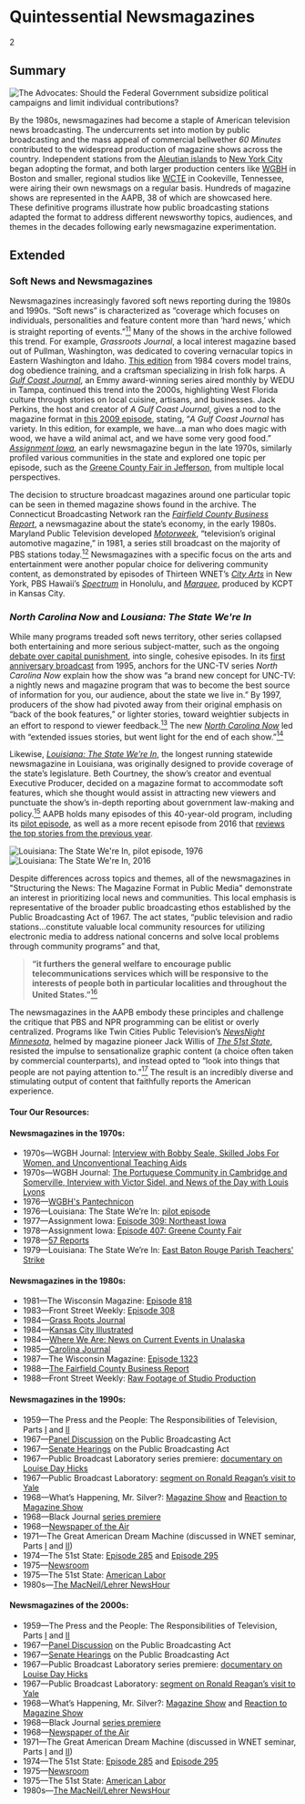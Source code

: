 # Quintessential Newsmagazines

2

## Summary

![The Advocates: Should the Federal Government subsidize political campaigns and limit individual contributions?](https://s3.amazonaws.com/americanarchive.org/exhibits/Elections_Process.jpg "The Advocates: Should the Federal Government subsidize political campaigns and limit individual contributions?")

By the 1980s, newsmagazines had become a staple of American television news broadcasting. The undercurrents set into motion by public broadcasting and the mass appeal of commercial bellwether *60 Minutes* contributed to the widespread production of magazine shows across the country. Independent stations from the [Aleutian islands](/catalog/cpb-aacip_59-40xpp1fv) to [New York City](/catalog/cpb-aacip_75-20sqvg65) began adopting the format, and both larger production centers like [WGBH](/catalog/cpb-aacip_15-15p8d7tg) in Boston and smaller, regional studios like [WCTE](/catalog/cpb-aacip_23-17qnkbzw) in Cookeville, Tennessee, were airing their own newsmags on a regular basis. Hundreds of magazine shows are represented in the AAPB, 38 of which are showcased here. These definitive programs illustrate how public broadcasting stations adapted the format to address different newsworthy topics, audiences, and themes in the decades following early newsmagazine experimentation. 

## Extended
### Soft News and Newsmagazines
Newsmagazines increasingly favored soft news reporting during the 1980s and 1990s. “Soft news” is characterized as “coverage which focuses on individuals, personalities and feature content more than ‘hard news,’ which is straight reporting of events.”[<sup>11</sup>](/exhibits/newsmagazines/notes#11) Many of the shows in the archive followed this trend. For example, *Grassroots Journal*, a local interest magazine based out of Pullman, Washington, was dedicated to covering vernacular topics in Eastern Washington and Idaho. [This edition](/catalog/cpb-aacip_296-41mgqsfq) from 1984 covers model trains, dog obedience training, and a craftsman specializing in Irish folk harps. A [*Gulf Coast Journal*](/catalog/cpb-aacip_322-515mkrv5), an Emmy award-winning series aired monthly by WEDU in Tampa, continued this trend into the 2000s, highlighting West Florida culture through stories on local cuisine, artisans, and businesses. Jack Perkins, the host and creator of *A Gulf Coast Journal*, gives a nod to the magazine format in [this 2009 episode](/catalog/cpb-aacip_322-515mkrv5), stating, “*A Gulf Coast Journal* has variety. In this edition, for example, we have...a man who does magic with wood, we have a wild animal act, and we have some very good food.” [*Assignment Iowa*](/catalog/cpb-aacip_37-375tb64g), an early newsmagazine begun in the late 1970s, similarly profiled various communities in the state and explored one topic per episode, such as the [Greene County Fair in Jefferson](/catalog/cpb-aacip_37-13zs7jg4), from multiple local perspectives.

The decision to structure broadcast magazines around one particular topic can be seen in themed magazine shows found in the archive. The Connecticut Broadcasting Network ran the [*Fairfield County Business Report*](/catalog/cpb-aacip_398-0322815q), a newsmagazine about the state’s economy, in the early 1980s. Maryland Public Television developed [*Motorweek*](/catalog/cpb-aacip_394-36547hkt), “television’s original automotive magazine,” in 1981, a series still broadcast on the majority of PBS stations today.[<sup>12</sup>](/exhibits/newsmagazines/notes#12) Newsmagazines with a specific focus on the arts and entertainment were another popular choice for delivering community content, as demonstrated by episodes of Thirteen WNET’s [*City Arts*](/catalog/cpb-aacip_75-01pg4hg3) in New York, PBS Hawaii’s [*Spectrum*](/catalog/cpb-aacip_225-0966t2p8) in Honolulu, and [*Marquee*](/catalog/cpb-aacip_384-44pk0v59), produced by KCPT in Kansas City.  

### *North Carolina Now* and *Lousiana: The State We're In* 
While many programs treaded soft news territory, other series collapsed both entertaining and more serious subject-matter, such as the ongoing [debate over capital punishment](/catalog/cpb-aacip_129-02c86bqf), into single, cohesive episodes. In its [first anniversary broadcast](/catalog/cpb-aacip_129-19s1rtd4) from 1995, anchors for the UNC-TV series *North Carolina Now* explain how the show was “a brand new concept for UNC-TV: a nightly news and magazine program that was to become the best source of information for you, our audience, about the state we live in.” By 1997, producers of the show had pivoted away from their original emphasis on “back of the book features,” or lighter stories, toward weightier subjects in an effort to respond to viewer feedback.[<sup>13</sup>](/exhibits/newsmagazines/notes#13) The new [*North Carolina Now*](/catalog/cpb-aacip_129-60cvdz6g) led with “extended issues stories, but went light for the end of each show.”[<sup>14</sup>](/exhibits/newsmagazines/notes#14) 

Likewise, [*Louisiana: The State We’re In*](/catalog/cpb-aacip/_17-03cz9qtv), the longest running statewide newsmagazine in Louisiana, was originally designed to provide coverage of the state’s legislature. Beth Courtney, the show’s creator and eventual Executive Producer, decided on a magazine format to accommodate soft features, which she thought would assist in attracting new viewers and punctuate the show’s in-depth reporting about government law-making and policy.[<sup>15</sup>](/exhibits/newsmagazines/notes#15) AAPB holds many episodes of this 40-year-old program, including its [pilot episode](/catalog/cpb-aacip_17-58pc94tq), as well as a more recent episode from 2016 that [reviews the top stories from the previous year](/catalog/cpb-aacip_509-f18sb3xn1x).

![Louisiana: The State We're In, pilot episode, 1976](https://s3.amazonaws.com/americanarchive.org/exhibits/AAPB_Exhibit_Newsmagazines_image4.jpg "Louisiana: The State We're In, pilot episode, 1976") ![Louisiana: The State We're In, 2016](https://s3.amazonaws.com/americanarchive.org/exhibits/AAPB_Exhibit_Newsmagazines_image5.jpg "Louisiana: The State We're In, 2016")

Despite differences across topics and themes, all of the newsmagazines in "Structuring the News: The Magazine Format in Public Media" demonstrate an interest in prioritizing local news and communities. This local emphasis is representative of the broader public broadcasting ethos established by the Public Broadcasting Act of 1967. The act states, “public television and radio stations...constitute valuable local community resources for utilizing electronic media to address national concerns and solve local problems through community programs” and that,

> **“it furthers the general welfare to encourage public telecommunications services which will be responsive to the interests of people both in particular localities and throughout the United States.”**[<sup>16</sup>](/exhibits/newsmagazines/notes#16)

The newsmagazines in the AAPB embody these principles and challenge the critique that PBS and NPR programming can be elitist or overly centralized. Programs like Twin Cities Public Television’s [*NewsNight Minnesota*](/catalog/cpb-aacip_77-03qvbr4c), helmed by magazine pioneer Jack Willis of [*The 51st State*](/catalog/cpb-aacip_75-19f4qt89), resisted the impulse to sensationalize graphic content (a choice often taken by commercial counterparts), and instead opted to “look into things that people are not paying attention to.”[<sup>17</sup>](/exhibits/newsmagazines/notes#17) The result is an incredibly diverse and stimulating output of content that faithfully reports the American experience. 

#### Tour Our Resources:

#### Newsmagazines in the 1970s:

- 1970s—WGBH Journal: [Interview with Bobby Seale, Skilled Jobs For Women, and Unconventional Teaching Aids](/catalog/cpb-aacip_15-50gtj5fg)
- 1970s—WGBH Journal: [The Portuguese Community in Cambridge and Somerville, Interview with Victor Sidel, and News of the Day with Louis Lyons](/catalog/cpb-aacip_15-13zs7rgg)
- 1976—[WGBH's Pantechnicon](/catalog/cpb-aacip_15-000005vm)
- 1976—Louisiana: The State We’re In: [pilot episode](/catalog/cpb-aacip_17-58pc94tq)
- 1977—Assignment Iowa: [Episode 309: Northeast Iowa](/catalog/cpb-aacip_37-375tb64g) 
- 1978—Assignment Iowa: [Episode 407: Greene County Fair](/catalog/cpb-aacip_37-13zs7jg4)
- 1978—[57 Reports](/catalog/cpb-aacip_114-02c8673p)
- 1979—Louisiana: The State We’re In: [East Baton Rouge Parish Teachers' Strike](/catalog/cpb-aacip_17-97xktqjf)

#### Newsmagazines in the 1980s:

- 1981—The Wisconsin Magazine: [Episode 818](/catalog/cpb-aacip_29-322bvtsp)
- 1983—Front Street Weekly: [Episode 308](/catalog/cpb-aacip_153-48ffbpfc)
- 1984—[Grass Roots Journal](/catalog/cpb-aacip_296-41mgqsfq)
- 1984—[Kansas City Illustrated](/catalog/cpb-aacip_384-97xkszkg)
- 1984—[Where We Are: News on Current Events in Unalaska](/catalog/cpb-aacip_59-40xpp1fv)
- 1985—[Carolina Journal](/catalog/cpb-aacip_41-17qnkc9c)
- 1987—The Wisconsin Magazine: [Episode 1323](/catalog/cpb-aacip_29-79h44svk)
- 1988—[The Fairfield County Business Report](/catalog/cpb-aacip_398-0322815q)
- 1988—Front Street Weekly: [Raw Footage of Studio Production](/catalog/cpb-aacip_153-1615f088)

#### Newsmagazines in the 1990s:

- 1959—The Press and the People: The Responsibilities of Television, Parts [I](/catalog/cpb-aacip_15-80ht7n4v) and [II](/catalog/cpb-aacip_15-32r4xv5n)
- 1967—[Panel Discussion](/catalog/cpb-aacip_500-dz03342k) on the Public Broadcasting Act
- 1967—[Senate Hearings](/catalog/cpb-aacip_500-g44hrj88) on the Public Broadcasting Act
- 1967—Public Broadcast Laboratory series premiere: [documentary on Louise Day Hicks](/catalog/cpb-aacip_15-9zg6g70c) 
- 1967—Public Broadcast Laboratory: [segment on Ronald Reagan’s visit to Yale](/catalog/cpb-aacip_15-94hmh6vt)
- 1968—What’s Happening, Mr. Silver?: [Magazine Show](/catalog/cpb-aacip_15-36547r0h) and [Reaction to Magazine Show](/catalog/cpb-aacip_15-56n03749)
- 1968—Black Journal [series premiere](/catalog/cpb-aacip_62-5m6251fv96)
- 1968—[Newspaper of the Air](/catalog/cpb-aacip_55-8605rchq)
- 1971—The Great American Dream Machine (discussed in WNET seminar, Parts [I](/catalog/cpb-aacip_75-79h44rz7) and [II](/catalog/cpb-aacip_75-19s1rq4z))
- 1974—The 51st State: [Episode 285](/catalog/cpb-aacip_75-18dfn4vw) and [Episode 295](/catalog/cpb-aacip_75-19f4qt89)
- 1975—[Newsroom](/catalog/cpb-aacip_55-06sxmj0w)
- 1975—The 51st State: [American Labor](/catalog/cpb-aacip_75-84zgn1s8)
- 1980s—[The MacNeil/Lehrer NewsHour](/catalog/cpb-aacip_507-125q815737)

#### Newsmagazines of the 2000s:

- 1959—The Press and the People: The Responsibilities of Television, Parts [I](/catalog/cpb-aacip_15-80ht7n4v) and [II](/catalog/cpb-aacip_15-32r4xv5n)
- 1967—[Panel Discussion](/catalog/cpb-aacip_500-dz03342k) on the Public Broadcasting Act
- 1967—[Senate Hearings](/catalog/cpb-aacip_500-g44hrj88) on the Public Broadcasting Act
- 1967—Public Broadcast Laboratory series premiere: [documentary on Louise Day Hicks](/catalog/cpb-aacip_15-9zg6g70c) 
- 1967—Public Broadcast Laboratory: [segment on Ronald Reagan’s visit to Yale](/catalog/cpb-aacip_15-94hmh6vt)
- 1968—What’s Happening, Mr. Silver?: [Magazine Show](/catalog/cpb-aacip_15-36547r0h) and [Reaction to Magazine Show](/catalog/cpb-aacip_15-56n03749)
- 1968—Black Journal [series premiere](/catalog/cpb-aacip_62-5m6251fv96)
- 1968—[Newspaper of the Air](/catalog/cpb-aacip_55-8605rchq)
- 1971—The Great American Dream Machine (discussed in WNET seminar, Parts [I](/catalog/cpb-aacip_75-79h44rz7) and [II](/catalog/cpb-aacip_75-19s1rq4z))
- 1974—The 51st State: [Episode 285](/catalog/cpb-aacip_75-18dfn4vw) and [Episode 295](/catalog/cpb-aacip_75-19f4qt89)
- 1975—[Newsroom](/catalog/cpb-aacip_55-06sxmj0w)
- 1975—The 51st State: [American Labor](/catalog/cpb-aacip_75-84zgn1s8)
- 1980s—[The MacNeil/Lehrer NewsHour](/catalog/cpb-aacip_507-125q815737)
